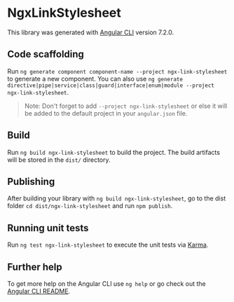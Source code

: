 # NgxLinkStylesheet

This library was generated with [Angular CLI](https://github.com/angular/angular-cli) version 7.2.0.

## Code scaffolding

Run `ng generate component component-name --project ngx-link-stylesheet` to generate a new component. You can also use `ng generate directive|pipe|service|class|guard|interface|enum|module --project ngx-link-stylesheet`.
> Note: Don't forget to add `--project ngx-link-stylesheet` or else it will be added to the default project in your `angular.json` file. 

## Build

Run `ng build ngx-link-stylesheet` to build the project. The build artifacts will be stored in the `dist/` directory.

## Publishing

After building your library with `ng build ngx-link-stylesheet`, go to the dist folder `cd dist/ngx-link-stylesheet` and run `npm publish`.

## Running unit tests

Run `ng test ngx-link-stylesheet` to execute the unit tests via [Karma](https://karma-runner.github.io).

## Further help

To get more help on the Angular CLI use `ng help` or go check out the [Angular CLI README](https://github.com/angular/angular-cli/blob/master/README.md).
